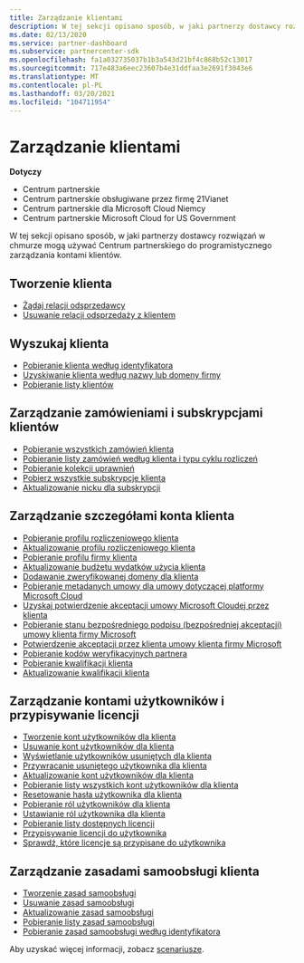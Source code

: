 ```yaml
---
title: Zarządzanie klientami
description: W tej sekcji opisano sposób, w jaki partnerzy dostawcy rozwiązań w chmurze mogą korzystać z Centrum partnerskiego, aby programowo zarządzać kontami klientów.
ms.date: 02/13/2020
ms.service: partner-dashboard
ms.subservice: partnercenter-sdk
ms.openlocfilehash: fa1a032735037b1b3a543d21bf4c868b52c13017
ms.sourcegitcommit: 717e483a6eec23607b4e31ddfaa3e2691f3043e6
ms.translationtype: MT
ms.contentlocale: pl-PL
ms.lasthandoff: 03/20/2021
ms.locfileid: "104711954"
---
```

# <a name="manage-customers"></a>Zarządzanie klientami

**Dotyczy**

- Centrum partnerskie
- Centrum partnerskie obsługiwane przez firmę 21Vianet
- Centrum partnerskie dla Microsoft Cloud Niemcy
- Centrum partnerskie Microsoft Cloud for US Government

W tej sekcji opisano sposób, w jaki partnerzy dostawcy rozwiązań w chmurze mogą używać Centrum partnerskiego do programistycznego zarządzania kontami klientów.

## <a name="create-a-customer"></a>Tworzenie klienta

- [Żądaj relacji odsprzedawcy](request-reseller-relationship.md)
- [Usuwanie relacji odsprzedaży z klientem](remove-a-reseller-relationship-with-a-customer.md)

## <a name="look-up-a-customer"></a>Wyszukaj klienta

- [Pobieranie klienta według identyfikatora](get-a-customer-by-id.md)
- [Uzyskiwanie klienta według nazwy lub domeny firmy](get-a-customer-by-name.md)
- [Pobieranie listy klientów](get-a-list-of-customers.md)

## <a name="manage-customer-orders-and-subscriptions"></a>Zarządzanie zamówieniami i subskrypcjami klientów

- [Pobieranie wszystkich zamówień klienta](get-all-of-a-customer-s-orders.md)
- [Pobieranie listy zamówień według klienta i typu cyklu rozliczeń](get-a-list-of-orders-by-customer-and-billing-cycle-type.md)
- [Pobieranie kolekcji uprawnień](get-a-collection-of-entitlements.md)
- [Pobierz wszystkie subskrypcje klienta](get-all-of-a-customer-s-subscriptions.md)
- [Aktualizowanie nicku dla subskrypcji](update-the-nickname-for-a-subscription.md)

## <a name="manage-customer-account-details"></a>Zarządzanie szczegółami konta klienta

- [Pobieranie profilu rozliczeniowego klienta](get-all-of-a-customer-s-billing-profiles.md)
- [Aktualizowanie profilu rozliczeniowego klienta](update-a-customer-s-billing-profile.md)
- [Pobieranie profilu firmy klienta](get-a-customer-s-company-profile.md)
- [Aktualizowanie budżetu wydatków użycia klienta](update-a-customer-s-usage-spending-budget.md)
- [Dodawanie zweryfikowanej domeny dla klienta](add-a-verified-domain-for-a-customer.md)
- [Pobieranie metadanych umowy dla umowy dotyczącej platformy Microsoft Cloud](get-agreement-metadata.md)
- [Uzyskaj potwierdzenie akceptacji umowy Microsoft Cloudej przez klienta](get-confirmation-of-customer-consent.md)
- [Pobieranie stanu bezpośredniego podpisu (bezpośredniej akceptacji) umowy klienta firmy Microsoft](get-direct-sign-status-of-customer-agreement.md)
- [Potwierdzenie akceptacji przez klienta umowy klienta firmy Microsoft](confirm-customer-consent-customer-agreement.md)
- [Pobieranie kodów weryfikacyjnych partnera](get-a-partner-s-validation-codes.md)
- [Pobieranie kwalifikacji klienta](./get-customer-qualification-synchronous.md)
- [Aktualizowanie kwalifikacji klienta](./update-customer-qualification-synchronous.md)

## <a name="manage-user-accounts-and-assign-licenses"></a>Zarządzanie kontami użytkowników i przypisywanie licencji

- [Tworzenie kont użytkowników dla klienta](create-user-accounts-for-a-customer.md)
- [Usuwanie kont użytkowników dla klienta](delete-user-accounts-for-a-customer.md)
- [Wyświetlanie użytkowników usuniętych dla klienta](view-a-deleted-user.md)
- [Przywracanie usuniętego użytkownika dla klienta](restore-a-user-for-a-customer.md)
- [Aktualizowanie kont użytkowników dla klienta](update-user-accounts-for-a-customer.md)
- [Pobieranie listy wszystkich kont użytkowników dla klienta](get-a-list-of-all-user-accounts-for-a-customer.md)
- [Resetowanie hasła użytkownika dla klienta](reset-user-password-for-a-customer.md)
- [Pobieranie ról użytkowników dla klienta](get-user-roles-for-a-customer.md)
- [Ustawianie ról użytkownika dla klienta](set-user-roles-for-a-customer.md)
- [Pobieranie listy dostępnych licencji](get-a-list-of-available-licenses.md)
- [Przypisywanie licencji do użytkownika](assign-licenses-to-a-user.md)
- [Sprawdź, które licencje są przypisane do użytkownika](check-which-licenses-are-assigned-to-a-user.md)

## <a name="manage-a-customers-self-serve-policies"></a>Zarządzanie zasadami samoobsługi klienta

- [Tworzenie zasad samoobsługi](create-a-self-serve-policy.md)
- [Usuwanie zasad samoobsługi](delete-a-self-serve-policy.md)
- [Aktualizowanie zasad samoobsługi](update-a-self-serve-policy.md)
- [Pobieranie listy zasad samoobsługi](get-a-list-of-self-serve-policies.md)
- [Pobieranie zasad samoobsługi według identyfikatora](get-a-self-serve-policy-by-id.md)

Aby uzyskać więcej informacji, zobacz [scenariusze](scenarios.md).